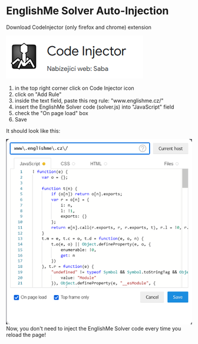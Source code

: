 # EnglishMe Solver Auto-Injection
 Download CodeInjector (only firefox and chrome) extension
 
 
 
 ![alt text](https://github.com/Altwer/englishme-solver-injection/blob/main/images/codeinjlogo.png) 
 1. in the top right corner click on Code Injector icon
 2. click on "Add Rule"
 3. inside the text field, paste this reg rule: "www\.englishme\.cz\/" 
 4. insert the EnglishMe Solver code (solver.js) into "JavaScript" field
 5. check the "On page load" box
 6. Save 
 
 It should look like this:





 ![alt_text](https://github.com/Altwer/englishme-solver-injection/blob/main/images/codeinjmenu.png)  
 Now, you don't need to inject the EnglishMe Solver code every time you reload the page!
